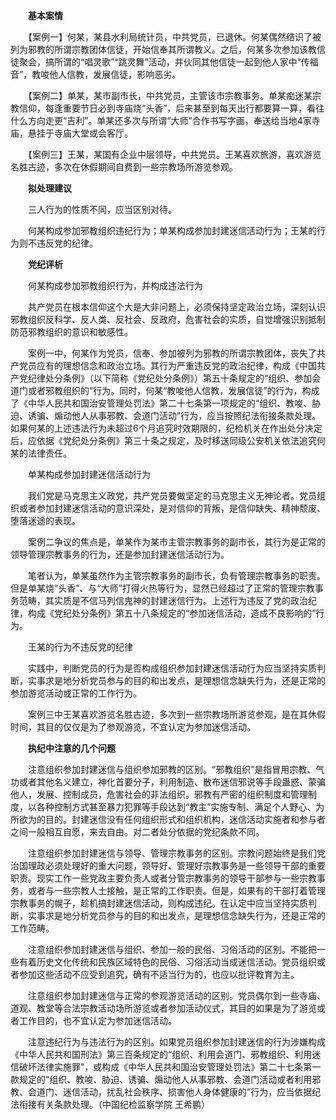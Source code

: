 　　**基本案情**

　　【案例一】何某，某县水利局统计员，中共党员，已退休。何某偶然结识了被列为邪教的所谓宗教团体信徒，开始信奉其所谓教义。之后，何某多次参加该教信徒聚会，搞所谓的“唱灵歌”“跳灵舞”活动，并伙同其他信徒一起到他人家中“传福音”，教唆他人信教，发展信徒，影响恶劣。

　　【案例二】单某，某市副市长，中共党员，主管该市宗教事务。单某痴迷某宗教信仰，每逢重要节日必到寺庙烧“头香”，后来甚至到每天出行都要算一算，看往什么方向走更“吉利”。单某还多次与所谓“大师”合作书写字画，奉送给当地4家寺庙，悬挂于寺庙大堂或会客厅。

　　【案例三】王某，某国有企业中层领导，中共党员。王某喜欢旅游，喜欢游览名胜古迹，多次在休假期间自费到一些宗教场所游览参观。

　　**拟处理建议**

　　三人行为的性质不同，应当区别对待。

　　何某构成参加邪教组织违纪行为；单某构成参加封建迷信活动行为；王某的行为则不违反党的纪律。

　　**党纪评析**

　　何某构成参加邪教组织行为，并构成违法行为

　　共产党员在根本信仰这个大是大非问题上，必须保持坚定政治立场，深刻认识邪教组织反科学、反人类、反社会、反政府，危害社会的实质，自觉增强识别抵制防范邪教组织的意识和敏感性。

　　案例一中，何某作为党员，信奉、参加被列为邪教的所谓宗教团体，丧失了共产党员应有的理想信念和政治立场。其行为严重违反党的政治纪律，构成《中国共产党纪律处分条例》（以下简称《党纪处分条例》）第五十条规定的“组织、参加会道门或者邪教组织的”行为。同时，何某“教唆他人信教，发展信徒”的行为，构成了《中华人民共和国治安管理处罚法》第二十七条第一项规定的“组织、教唆、胁迫、诱骗、煽动他人从事邪教、会道门活动”行为，应当按照纪法衔接条款处理。如果何某的上述违法行为未超过6个月追究时效期限的，纪检机关在作出处分决定后，应依据《党纪处分条例》第三十条之规定，及时移送同级公安机关依法追究何某的法律责任。

　　单某构成参加封建迷信活动行为

　　我们党是马克思主义政党，共产党员要做坚定的马克思主义无神论者。党员组织或者参加封建迷信活动的意识深处，是对信仰的背叛，是信仰缺失、精神颓废、堕落迷途的表现。

　　案例二争议的焦点是，单某作为某市主管宗教事务的副市长，其行为是正常的领导管理宗教事务的行为，还是参加封建迷信活动行为。

　　笔者认为，单某虽然作为主管宗教事务的副市长，负有管理宗教事务的职责。但是单某烧“头香”、与“大师”打得火热等行为，显然已经超过了正常的管理宗教事务范畴，其实质是不信马列信鬼神的封建迷信行为。上述行为违反了党的政治纪律，构成《党纪处分条例》第五十八条规定的“参加迷信活动，造成不良影响的”行为。

　　王某的行为不违反党的纪律

　　实践中，判断党员的行为是否构成组织参加封建迷信活动行为应当坚持实质判断，实事求是地分析党员参与的目的和出发点，是理想信念缺失行为，还是正常的参加游览活动或正常的工作行为。

　　案例三中王某喜欢游览名胜古迹，多次到一些宗教场所游览参观，是在其休假时间，其目的仅仅是为了参观游览，不宜认定为参加迷信活动。

　　**执纪中注意的几个问题**

　　注意组织参加封建迷信与组织参加邪教的区别。“邪教组织”是指冒用宗教、气功或者其他名义建立，神化首要分子，利用制造、散布迷信邪说等手段蛊惑、蒙骗他人，发展、控制成员，危害社会的非法组织。邪教有严密的组织制度和管理制度，以各种控制方式甚至暴力犯罪等手段达到“教主”实施专制、满足个人野心、为所欲为的目的。封建迷信没有任何组织形式和组织机构，迷信活动实施者和参与者之间一般相互自愿，来去自由。对二者处分依据的党纪条款不同。

　　注意组织参加封建迷信与领导、管理宗教事务的区别。宗教问题始终是我们党治国理政必须处理好的重大问题，领导好、管理好宗教事务是一些领导干部的重要职责。现实工作一些党政主要负责人或者分管宗教事务的领导干部参与一些宗教事务，或者与一些宗教人士接触，是正常的工作职责。但是，如果有的干部打着管理宗教事务的幌子，趁机搞封建迷信活动，则构成违纪。在认定中应当坚持实质判断，实事求是地分析党员参与的目的和出发点，是理想信念缺失行为，还是正常的工作范畴。

　　注意组织参加封建迷信与组织、参加一般的民俗、习俗活动的区别。不能把一些有着历史文化传统和民族区域特色的民俗、习俗活动当成迷信活动。党员组织或者参加这些活动不应受到追究，确有不适当行为的，也应以批评教育为主。

　　注意组织参加封建迷信与正常的参观游览活动的区别。党员偶尔到一些寺庙、道观、教堂等合法宗教活动场所游览或者参加活动仪式，其目的如果是为了游览或者工作目的，也不宜认定为参加迷信活动。

　　注意违纪行为与违法行为的区别。如果党员组织参加封建迷信的行为涉嫌构成《中华人民共和国刑法》第三百条规定的“组织、利用会道门、邪教组织、利用迷信破坏法律实施罪”，或构成《中华人民共和国治安管理处罚法》第二十七条第一款规定的“组织、教唆、胁迫、诱骗、煽动他人从事邪教、会道门活动或者利用邪教、会道门、迷信活动，扰乱社会秩序、损害他人身体健康的”行为，应当依据纪法衔接有关条款处理。（中国纪检监察学院 王希鹏）